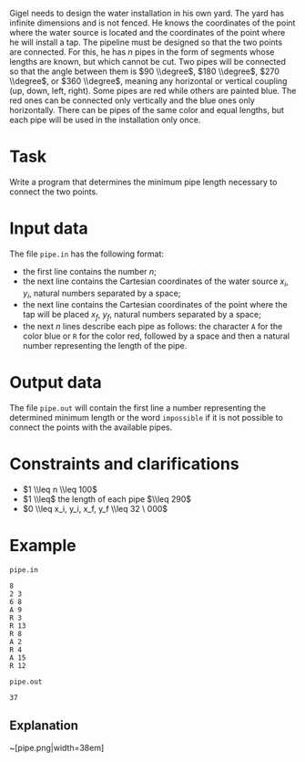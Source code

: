 Gigel needs to design the water installation in his own yard. The yard has infinite dimensions and is not fenced. He knows the coordinates of the point where the water source is located and the coordinates of the point where he will install a tap. The pipeline must be designed so that the two points are connected. For this, he has $n$ pipes in the form of segments whose lengths are known, but which cannot be cut. Two pipes will be connected so that the angle between them is $90 \\degree$, $180 \\degree$, $270 \\degree$, or $360 \\degree$, meaning any horizontal or vertical coupling (up, down, left, right). Some pipes are red while others are painted blue. The red ones can be connected only vertically and the blue ones only horizontally. There can be pipes of the same color and equal lengths, but each pipe will be used in the installation only once.

# Task

Write a program that determines the minimum pipe length necessary to connect the two points.

# Input data

The file `pipe.in` has the following format:

* the first line contains the number $n$;
* the next line contains the Cartesian coordinates of the water source $x_i$, $y_i$, natural numbers separated by a space;
* the next line contains the Cartesian coordinates of the point where the tap will be placed $x_f$, $y_f$, natural numbers separated by a space;
* the next $n$ lines describe each pipe as follows: the character `A` for the color blue or `R` for the color red, followed by a space and then a natural number representing the length of the pipe.

# Output data

The file `pipe.out` will contain the first line a number representing the determined minimum length or the word `impossible` if it is not possible to connect the points with the available pipes.

# Constraints and clarifications

* $1 \\leq n \\leq 100$
* $1 \\leq$ the length of each pipe $\\leq 290$
* $0 \\leq x_i, y_i, x_f, y_f \\leq 32 \ 000$

# Example

`pipe.in`
```
8
2 3
6 8
A 9
R 3
R 13
R 8
A 2
R 4
A 15
R 12
```

`pipe.out`
```
37
```

## Explanation

~[pipe.png|width=38em]